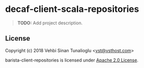 # decaf-client-scala-repositories

> **TODO:** Add project description.

## License

Copyright (c) 2018 Vehbi Sinan Tunalioglu &lt;vst@vsthost.com&gt;

barista-client-repositories is licensed under [Apache 2.0 License](https://www.apache.org/licenses/LICENSE-2.0).
